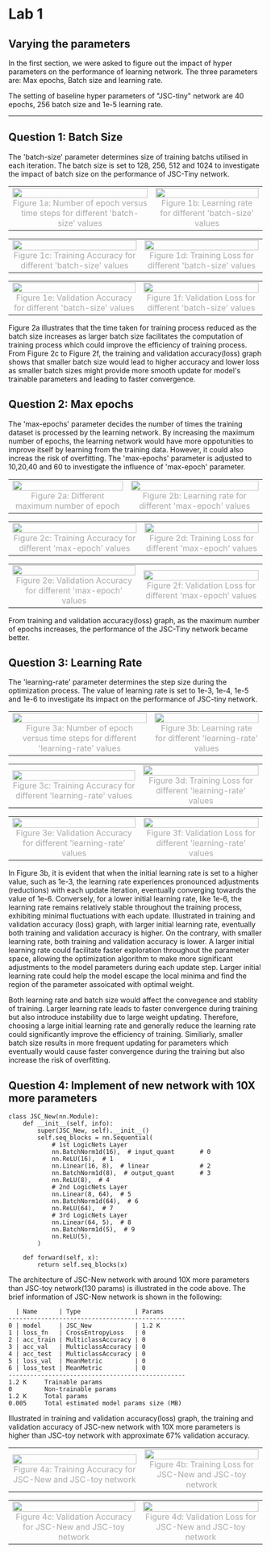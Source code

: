 # Lab 1

## Varying the parameters

In the first section, we were asked to figure out the impact of hyper parameters on the performance of learning network. The three parameters are: Max epochs, Batch size and learning rate. 

The setting of baseline hyper parameters of "JSC-tiny" network are 40 epochs, 256 batch size and 1e-5 learning rate.

****

## Question 1: Batch Size

The 'batch-size' parameter determines size of training batchs utilised in each iteration. The batch size is set to 128, 256, 512 and 1024 to investigate the impact of batch size on the performance of JSC-Tiny network.

<table rules="none" align="center">
	<tr>
		<td>
			<center>
				<img src=Epochs_bs.png width="100%" />
				<br/>
				<font color="AAAAAA">Figure 1a: Number of epoch versus time steps for different 'batch-size' values</font>
			</center>
		</td>
		<td>
			<center>
				<img src=Learning_rate_bs.png width="100%" />
				<br/>
				<font color="AAAAAA">Figure 1b: Learning rate for different 'batch-size' values</font>
			</center>
		</td>
	</tr>
</table>

<table rules="none" align="center">
	<tr>
		<td>
			<center>
				<img src=Training_acc_bs.png width="100%" />
				<br/>
				<font color="AAAAAA">Figure 1c: Training Accuracy for different 'batch-size' values</font>
			</center>
		</td>
		<td>
			<center>
				<img src=Training_loss_bs.png width="100%" />
				<br/>
				<font color="AAAAAA">Figure 1d: Training Loss for different 'batch-size' values</font>
			</center>
		</td>
	</tr>
</table>
<table rules="none" align="center">
	<tr>
		<td>
			<center>
				<img src=val_acc_bs.png width="100%" />
				<br/>
				<font color="AAAAAA">Figure 1e: Validation Accuracy for different 'batch-size' values</font>
			</center>
		</td>
		<td>
			<center>
				<img src=val_loss_epoch.png width="100%" />
				<br/>
				<font color="AAAAAA">Figure 1f: Validation Loss for different 'batch-size' values</font>
			</center>
		</td>
	</tr>
</table>

Figure 2a illustrates that the time taken for training process reduced as the batch size increases as larger batch size facilitates the computation of training process which could improve the efficiency of training process. From Figure 2c to Figure 2f, the training and validation accuracy(loss) graph shows that smaller batch size would lead to higher accuracy and lower loss as smaller batch sizes might provide more smooth update for model's trainable parameters and leading to faster convergence.

## Question 2: Max epochs

The 'max-epochs' parameter decides the number of times the training dataset is processed by the learning network. By increasing the maximum number of epochs, the learning network would have more oppotunities to improve itself by learning from the training data. However, it could also increas the risk of overfitting. The 'max-epochs' parameter is adjusted to 10,20,40 and 60 to investigate the influence of 'max-epoch' parameter.

<!-- <center class="half">
    <img src=Training_acc_epoch.png alt="Image 1" width="400"/> 
    <figcaption>Figure 1a: Training Accuracy for different 'max-epoch' values</figcaption>
    <img src=Training_loss_epoch.png alt="Image 2" width="400"/>
    <figcaption>Figure 1b: Training Loss for different 'max-epoch' values</figcaption>
</center> -->

<table rules="none" align="center">
	<tr>
		<td>
			<center>
				<img src=Epochs_epoch.png width="100%" />
				<br/>
				<font color="AAAAAA">Figure 2a: Different maximum number of epoch</font>
			</center>
		</td>
		<td>
			<center>
				<img src=Learning_rate_epoch.png width="100%" />
				<br/>
				<font color="AAAAAA">Figure 2b: Learning rate for different 'max-epoch' values</font>
			</center>
		</td>
	</tr>
</table>

<table rules="none" align="center">
	<tr>
		<td>
			<center>
				<img src=Training_acc_epoch.png width="100%" />
				<br/>
				<font color="AAAAAA">Figure 2c: Training Accuracy for different 'max-epoch' values</font>
			</center>
		</td>
		<td>
			<center>
				<img src=Training_loss_epoch.png width="100%" />
				<br/>
				<font color="AAAAAA">Figure 2d: Training Loss for different 'max-epoch' values</font>
			</center>
		</td>
	</tr>
</table>
<table rules="none" align="center">
	<tr>
		<td>
			<center>
				<img src=val_acc_epoch.png width="100%" />
				<br/>
				<font color="AAAAAA">Figure 2e: Validation Accuracy for different 'max-epoch' values</font>
			</center>
		</td>
		<td>
			<center>
				<img src=val_loss_epoch.png width="100%" />
				<br/>
				<font color="AAAAAA">Figure 2f: Validation Loss for different 'max-epoch' values</font>
			</center>
		</td>
	</tr>
</table>

From training and validation accuracy(loss) graph, as the maximum number of epochs increases, the performance of the JSC-Tiny network became better.

## Question 3: Learning Rate
The 'learning-rate' parameter determines the step size during the optimization process. The value of learning rate is set to 1e-3, 1e-4, 1e-5 and 1e-6 to investigate its impact on the performance of JSC-tiny network.
<table rules="none" align="center">
	<tr>
		<td>
			<center>
				<img src=Epochs_lr.png width="100%" />
				<br/>
				<font color="AAAAAA">Figure 3a: Number of epoch versus time steps for different 'learning-rate' values</font>
			</center>
		</td>
		<td>
			<center>
				<img src=Learning_rate_lr.png width="100%" />
				<br/>
				<font color="AAAAAA">Figure 3b: Learning rate for different 'learning-rate' values</font>
			</center>
		</td>
	</tr>
</table>

<table rules="none" align="center">
	<tr>
		<td>
			<center>
				<img src=Training_acc_lr.png width="100%" />
				<br/>
				<font color="AAAAAA">Figure 3c: Training Accuracy for different 'learning-rate' values</font>
			</center>
		</td>
		<td>
			<center>
				<img src=Training_loss_lr.png width="100%" />
				<br/>
				<font color="AAAAAA">Figure 3d: Training Loss for different 'learning-rate' values</font>
			</center>
		</td>
	</tr>
</table>
<table rules="none" align="center">
	<tr>
		<td>
			<center>
				<img src=val_acc_lr.png width="100%" />
				<br/>
				<font color="AAAAAA">Figure 3e: Validation Accuracy for different 'learning-rate' values</font>
			</center>
		</td>
		<td>
			<center>
				<img src=val_loss_lr.png width="100%" />
				<br/>
				<font color="AAAAAA">Figure 3f: Validation Loss for different 'learning-rate' values</font>
			</center>
		</td>
	</tr>
</table>
In Figure 3b, it is evident that when the initial learning rate is set to a higher value, such as 1e-3, the learning rate experiences pronounced adjustments (reductions) with each update iteration, eventually converging towards the value of 1e-6. Conversely, for a lower initial learning rate, like 1e-6, the learning rate remains relatively stable throughout the training process, exhibiting minimal fluctuations with each update.
Illustrated in training and validation accuracy (loss) graph, with larger initial learning rate, eventually both training and validation accuracy is higher. On the contrary, with smaller learning rate, both training and validation accuracy is lower. A larger initial learning rate could facilitate faster exploration throughout the parameter space, allowing the optimization algorithm to make more significant adjustments to the model parameters during each update step. Larger initial learning rate could help the model escape the local minima and find the region of the parameter assoicated with optimal weight. 

Both learning rate and batch size would affect the convegence and stablity of training. Larger learning rate leads to faster convergence during training but also introduce instability due to large weight updating. Therefore, choosing a large initial learning rate and generally reduce the learning rate could significantly improve the efficiency of training. Similiarly, smaller batch size results in more frequent updating for parameters which eventually would cause faster convergence during the training but also increase the risk of overfitting.

## Question 4: Implement of new network with 10X more parameters
```
class JSC_New(nn.Module):
    def __init__(self, info):
        super(JSC_New, self).__init__()
        self.seq_blocks = nn.Sequential(
            # 1st LogicNets Layer
            nn.BatchNorm1d(16),  # input_quant       # 0
            nn.ReLU(16),  # 1
            nn.Linear(16, 8),  # linear              # 2
            nn.BatchNorm1d(8),  # output_quant       # 3
            nn.ReLU(8),  # 4
            # 2nd LogicNets Layer
            nn.Linear(8, 64),  # 5
            nn.BatchNorm1d(64),  # 6
            nn.ReLU(64),  # 7
            # 3rd LogicNets Layer
            nn.Linear(64, 5),  # 8
            nn.BatchNorm1d(5),  # 9
            nn.ReLU(5),
        )

    def forward(self, x):
        return self.seq_blocks(x)
```
The architecture of JSC-New network with around 10X more parameters than JSC-toy network(130 params) is illustrated in the code above. The brief information of JSC-New network is shown in the following:

```
  | Name      | Type               | Params
-------------------------------------------------
0 | model     | JSC_New            | 1.2 K 
1 | loss_fn   | CrossEntropyLoss   | 0     
2 | acc_train | MulticlassAccuracy | 0     
3 | acc_val   | MulticlassAccuracy | 0     
4 | acc_test  | MulticlassAccuracy | 0     
5 | loss_val  | MeanMetric         | 0     
6 | loss_test | MeanMetric         | 0     
-------------------------------------------------
1.2 K     Trainable params
0         Non-trainable params
1.2 K     Total params
0.005     Total estimated model params size (MB)
```

Illustrated in training and validation accuracy(loss) graph, the training and validation accuracy of JSC-new network with 10X more parameters is higher than JSC-toy network with approximate 67% validation accuracy.
<table rules="none" align="center">
	<tr>
		<td>
			<center>
				<img src=JSC_new_train_acc.png width="100%" />
				<br/>
				<font color="AAAAAA">Figure 4a: Training Accuracy for JSC-New and JSC-toy network</font>
			</center>
		</td>
		<td>
			<center>
				<img src=JSC_new_train_loss.png width="100%" />
				<br/>
				<font color="AAAAAA">Figure 4b: Training Loss for JSC-New and JSC-toy network</font>
			</center>
		</td>
	</tr>
</table>
<table rules="none" align="center">
	<tr>
		<td>
			<center>
				<img src=JSC_new_val_acc.png width="100%" />
				<br/>
				<font color="AAAAAA">Figure 4c: Validation Accuracy for JSC-New and JSC-toy network</font>
			</center>
		</td>
		<td>
			<center>
				<img src=JSC_new_val_loss.png width="100%" />
				<br/>
				<font color="AAAAAA">Figure 4d: Validation Loss for JSC-New and JSC-toy network</font>
			</center>
		</td>
	</tr>
</table>